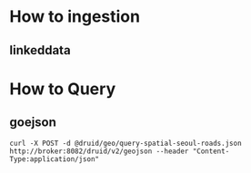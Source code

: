 # How to ingestion

## linkeddata



# How to Query



## goejson

```
curl -X POST -d @druid/geo/query-spatial-seoul-roads.json http://broker:8082/druid/v2/geojson --header "Content-Type:application/json"
```

